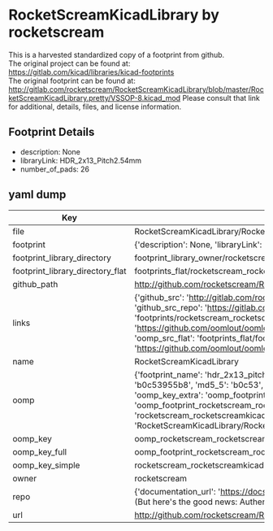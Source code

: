# RocketScreamKicadLibrary by rocketscream  
This is a harvested standardized copy of a footprint from github.  
The original project can be found at:  
https://gitlab.com/kicad/libraries/kicad-footprints  
The original footprint can be found at:
http://gitlab.com/rocketscream/RocketScreamKicadLibrary/blob/master/RocketScreamKicadLibrary.pretty/VSSOP-8.kicad_mod
Please consult that link for additional, details, files, and license information.  
## Footprint Details
* description: None  
* libraryLink: HDR_2x13_Pitch2.54mm  
* number_of_pads: 26  
## yaml dump  
| Key | Value |  
| --- | --- |  
| file | RocketScreamKicadLibrary/RocketScreamKicadLibrary.pretty/HDR_2x13_Pitch2.54mm.kicad_mod |  
| footprint | {'description': None, 'libraryLink': 'HDR_2x13_Pitch2.54mm', 'number_of_pads': 26} |  
| footprint_library_directory | footprint_library_owner/rocketscream_RocketScreamKicadLibrary |  
| footprint_library_directory_flat | footprints_flat/rocketscream_rocketscreamkicadlibrary_hdr_2x13_pitch2_54mm/working |  
| github_path | http://github.com/rocketscream/RocketScreamKicadLibrary/blob/master/RocketScreamKicadLibrary.pretty/HDR_2x13_Pitch2.54mm.kicad_mod |  
| links | {'github_src': 'http://gitlab.com/rocketscream/RocketScreamKicadLibrary/blob/master/RocketScreamKicadLibrary.pretty/VSSOP-8.kicad_mod', 'github_src_repo': 'https://gitlab.com/kicad/libraries/kicad-footprints', 'oomp_bot': 'footprints/rocketscream_rocketscreamkicadlibrary_hdr_2x13_pitch2_54mm/working', 'oomp_bot_github': 'https://github.com/oomlout/oomlout_oomp_footprint_bot/tree/main/footprints/rocketscream_rocketscreamkicadlibrary_hdr_2x13_pitch2_54mm/working', 'oomp_src_flat': 'footprints_flat/footprints_flat/rocketscream_rocketscreamkicadlibrary_hdr_2x13_pitch2_54mm/working', 'oomp_src_flat_github': 'https://github.com/oomlout/oomlout_oomp_footprint_src/tree/main/footprints_flat/rocketscream_rocketscreamkicadlibrary_hdr_2x13_pitch2_54mm/working'} |  
| name | RocketScreamKicadLibrary |  
| oomp | {'footprint_name': 'hdr_2x13_pitch2_54mm', 'library_name': 'rocketscreamkicadlibrary', 'md5': 'b0c53955b888163b5ef7b692b6e5e61f', 'md5_10': 'b0c53955b8', 'md5_5': 'b0c53', 'md5_6': 'b0c539', 'oomp_key': 'oomp_rocketscream_rocketscreamkicadlibrary_hdr_2x13_pitch2_54mm', 'oomp_key_extra': 'oomp_footprint_rocketscream_rocketscreamkicadlibrary_hdr_2x13_pitch2_54mm', 'oomp_key_full': 'oomp_footprint_rocketscream_rocketscreamkicadlibrary_hdr_2x13_pitch2_54mm_b0c539', 'oomp_key_simple': 'rocketscream_rocketscreamkicadlibrary_hdr_2x13_pitch2_54mm', 'original_filename': 'RocketScreamKicadLibrary/RocketScreamKicadLibrary.pretty/HDR_2x13_Pitch2.54mm.kicad_mod', 'owner_name': 'rocketscream'} |  
| oomp_key | oomp_rocketscream_rocketscreamkicadlibrary_hdr_2x13_pitch2_54mm |  
| oomp_key_full | oomp_footprint_rocketscream_rocketscreamkicadlibrary_hdr_2x13_pitch2_54mm |  
| oomp_key_simple | rocketscream_rocketscreamkicadlibrary_hdr_2x13_pitch2_54mm |  
| owner | rocketscream |  
| repo | {'documentation_url': 'https://docs.github.com/rest/overview/resources-in-the-rest-api#rate-limiting', 'message': "API rate limit exceeded for 84.66.173.59. (But here's the good news: Authenticated requests get a higher rate limit. Check out the documentation for more details.)"} |  
| url | http://github.com/rocketscream/RocketScreamKicadLibrary |  

